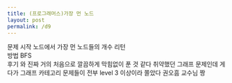 ```yaml
---
title: (프로그래머스)가장 먼 노드
layout: post
permalink: /d9
---
```


문제
    시작 노드에서 가장 먼 노드들의 개수 리턴
<br>
방법
    BFS
<br>
후기
    와 진짜 거의 처음으로 깔끔하게 막힘없이 푼 것 같다
    취약했던 그래프 문제인데
    게다가 그래프 카테고리 문제들이 전부 level 3 이상이라 쫄았다
    권오흠 교수님 짱